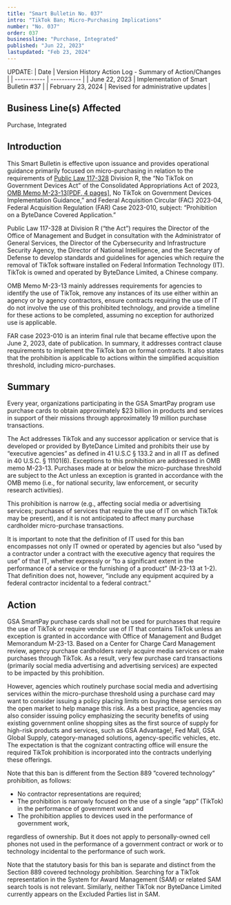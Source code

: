 ```yaml
---
title: "Smart Bulletin No. 037"
intro: "TikTok Ban; Micro-Purchasing Implications"
number: "No. 037"
order: 037
businessline: "Purchase, Integrated"
published: "Jun 22, 2023"
lastupdated: "Feb 23, 2024"
---
```


UPDATE:
| Date | Version History Action Log - Summary of Action/Changes |
| ----------- | ----------- |
| June 22, 2023 | Implementation of Smart Bulletin #37 |
| February 23, 2024 | Revised for administrative updates |

## Business Line(s) Affected

Purchase, Integrated

## Introduction

This Smart Bulletin is effective upon issuance and provides operational guidance primarily focused on micro-purchasing in relation to the requirements of [Public Law 117-328](https://www.congress.gov/bill/117th-congress/house-bill/2617/text) Division R, the “No TikTok on Government Devices Act” of the Consolidated Appropriations Act of 2023, [OMB Memo M-23-13[PDF, 4 pages]](https://www.whitehouse.gov/wp-content/uploads/2023/02/M-23-13-No-TikTok-on-Government-Devices-Implementation-Guidance_final.pdf), No TikTok on Government Devices Implementation Guidance,” and Federal Acquisition Circular (FAC) 2023-04, Federal Acquisition Regulation (FAR) Case 2023-010, subject: “Prohibition on a ByteDance Covered Application.”

Public Law 117-328 at Division R (“the Act”) requires the Director of the Office of Management and Budget in consultation with the Administrator of General Services, the Director of the Cybersecurity and Infrastructure Security Agency, the Director of National Intelligence, and the Secretary of Defense to develop standards and guidelines for agencies which require the removal of TikTok software installed on Federal Information Technology (IT). TikTok is owned and operated by ByteDance Limited, a Chinese company.

OMB Memo M-23-13 mainly addresses requirements for agencies to identify the use of TikTok, remove any instances of its use either within an agency or by agency contractors, ensure contracts requiring the use of IT do not involve the use of this prohibited technology, and provide a timeline for these actions to be completed, assuming no exception for authorized use is applicable.

FAR case 2023-010 is an interim final rule that became effective upon the June 2, 2023, date of publication. In summary, it addresses contract clause requirements to implement the TikTok ban on formal contracts. It also states that the prohibition is applicable to actions within the simplified acquisition threshold, including micro-purchases.

## Summary

Every year, organizations participating in the GSA SmartPay program use purchase cards to obtain approximately $23 billion in products and services in support of their missions through approximately 19 million purchase transactions.

The Act addresses TikTok and any successor application or service that is developed or provided by ByteDance Limited and prohibits their use by “executive agencies” as defined in 41 U.S.C § 133.2 and in all IT as defined in 40 U.S.C. § 11101(6). Exceptions to this prohibition are addressed in OMB memo M-23-13.
Purchases made at or below the micro-purchase threshold are subject to the Act unless an exception is granted in accordance with the OMB memo (i.e., for national security, law enforcement, or security research activities).

This prohibition is narrow (e.g., affecting social media or advertising services; purchases of services that require the use of IT on which TikTok may be present), and it is not anticipated to affect many purchase cardholder micro-purchase transactions.

It is important to note that the definition of IT used for this ban encompasses not only IT owned or operated by agencies but also “used by a contractor under a contract with the executive agency that requires the use” of that IT, whether expressly or “to a significant extent in the performance of a service or the furnishing of a product” (M-23-13 at 1-2). That definition does not, however, “include any equipment acquired by a federal contractor incidental to a federal contract.”

## Action

GSA SmartPay purchase cards shall not be used for purchases that require the use of TikTok or require vendor use of IT that contains TikTok unless an exception is granted in accordance with Office of Management and Budget Memorandum M-23-13. Based on a Center for Charge Card Management review, agency purchase cardholders rarely acquire media services or make purchases through TikTok. As a result, very few purchase card transactions (primarily social media advertising and advertising services) are expected to be impacted by this prohibition.

However, agencies which routinely purchase social media and advertising services within the micro-purchase threshold using a purchase card may want to consider issuing a policy placing limits on buying these services on the open market to help manage this risk. As a best practice, agencies may also consider issuing policy emphasizing the security benefits of using existing government online shopping sites as the first source of supply for high-risk products and services, such as GSA Advantage!, Fed Mall, GSA Global Supply, category-managed solutions, agency-specific vehicles, etc. The expectation is that the cognizant contracting office will ensure the required TikTok prohibition is incorporated into the contracts underlying these offerings.

Note that this ban is different from the Section 889 ”covered technology” prohibition, as follows:
- No contractor representations are required;
- The prohibition is narrowly focused on the use of a single “app” (TikTok) in the performance of government work and
- The prohibition applies to devices used in the performance of government work,

regardless of ownership. But it does not apply to personally-owned cell phones not used in the performance of a government contract or work or to technology incidental to the performance of such work.

Note that the statutory basis for this ban is separate and distinct from the Section 889 covered technology prohibition. Searching for a TikTok representation in the System for Award Management (SAM) or related SAM search tools is not relevant. Similarly, neither TikTok nor ByteDance Limited currently appears on the Excluded Parties list in SAM.